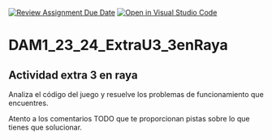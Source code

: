 [![Review Assignment Due Date](https://classroom.github.com/assets/deadline-readme-button-24ddc0f5d75046c5622901739e7c5dd533143b0c8e959d652212380cedb1ea36.svg)](https://classroom.github.com/a/sOUQ55xw)
[![Open in Visual Studio Code](https://classroom.github.com/assets/open-in-vscode-718a45dd9cf7e7f842a935f5ebbe5719a5e09af4491e668f4dbf3b35d5cca122.svg)](https://classroom.github.com/online_ide?assignment_repo_id=14348696&assignment_repo_type=AssignmentRepo)
# DAM1_23_24_ExtraU3_3enRaya
## Actividad extra 3 en raya

Analiza el código del juego y resuelve los problemas de funcionamiento que encuentres.

Atento a los comentarios TODO que te proporcionan pistas sobre lo que tienes que solucionar.
